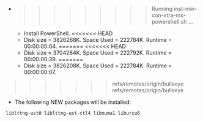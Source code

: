 * >>>>>>>>> Running inst-min-con-xtra-ms-powershell.sh ...
  * Install PowerShell.
<<<<<<< HEAD
  * Disk size = 3826268K. Space Used = 222784K. Runtime = 00:00:00:04.
=======
<<<<<<< HEAD
  * Disk size = 3704264K. Space Used = 222792K. Runtime = 00:00:00:39.
=======
  * Disk size = 3826208K. Space Used = 222784K. Runtime = 00:00:00:07.
>>>>>>> refs/remotes/origin/bullseye
>>>>>>> refs/remotes/origin/bullseye
  * The following NEW packages will be installed:
  ```bash
liblttng-ust0 liblttng-ust-ctl4 libnuma1 liburcu6
  ```
